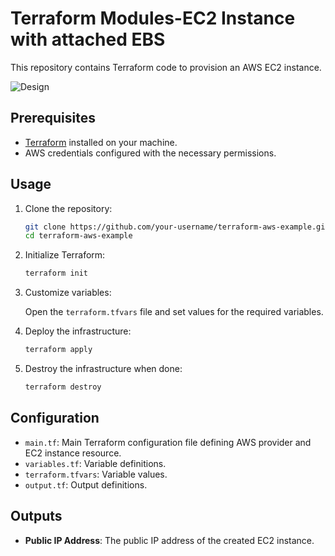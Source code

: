 # Terraform Modules-EC2 Instance with attached EBS

This repository contains Terraform code to provision an AWS EC2 instance.


![Design](https://github.com/Tarun-Chand-Illapu/aws-ec2-instance-terraform-module/assets/51223144/3178d85b-6784-4aa6-a19d-517d9865b1c5)


## Prerequisites

- [Terraform](https://www.terraform.io/downloads.html) installed on your machine.
- AWS credentials configured with the necessary permissions.

## Usage

1. Clone the repository:

    ```bash
    git clone https://github.com/your-username/terraform-aws-example.git
    cd terraform-aws-example
    ```

2. Initialize Terraform:

    ```bash
    terraform init
    ```

3. Customize variables:

    Open the `terraform.tfvars` file and set values for the required variables.

4. Deploy the infrastructure:

    ```bash
    terraform apply
    ```

5. Destroy the infrastructure when done:

    ```bash
    terraform destroy
    ```

## Configuration

- `main.tf`: Main Terraform configuration file defining AWS provider and EC2 instance resource.
- `variables.tf`: Variable definitions.
- `terraform.tfvars`: Variable values.
- `output.tf`: Output definitions.

## Outputs

- **Public IP Address**: The public IP address of the created EC2 instance.


